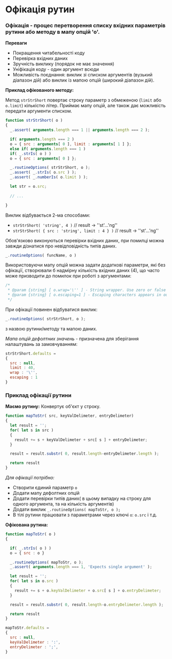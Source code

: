 # Офікація рутин

### Офікація - процес перетворення списку вхідних параметрів рутини або методу в мапу опцій 'о'.

**Переваги** 
* Покращення читабельності коду
* Перевірка вхідних даних
* Зручність виклику (порядок не має значення)
* Уніфікація коду - один аргумент всюди
* Можливість поєднання: виклик зі списком аргументів (вузький діапазон дій) або виклик із мапою опцій (широкий діапазон дій).

**Приклад офікованого методу:**

Метод `strStrShort` повертає строку параметр з обмеженою (`limit` або `o.limit`) кількістю літер. Приймає мапу опцій, але також дає можливість передати аргументи списком.

```javascript
function strStrShort( o )
{
  _.assert( arguments.length === 1 || arguments.length === 2 );

  if( arguments.length === 2 )
  o = { src : arguments[ 0 ], limit : arguments[ 1 ] };
  else if( arguments.length === 1 )
  if( _.strIs( o ) )
  o = { src : arguments[ 0 ] };

  _.routineOptions( strStrShort, o );
  _.assert( _.strIs( o.src ) );
  _.assert( _.numberIs( o.limit ) );

  let str = o.src;
  
  // ...

}
```

Виклик відбувається 2-ма способами: 
* `strStrShort( 'string', 4 )` // result -> ''st'...'ng''
* `strStrShort( { src : 'string', limit : 4 } )` // result -> ''st'...'ng''

Обов'язково виконуються перевірки вхідних даних, при помилці можна завжди дізнатися про невідповідність типів даних.
```javascript
_.routineOptions( funcName, o )
```

Використовуючи мапу опцій можна задати додаткові параметри, які без офікації, створювали б надмірну кількість вхідних даних (4), що часто може призводити до помилок при роботі з аргументами:
```javascript
/*
 * @param {string} [ o.wrap='\'' ] - String wrapper. Use zero or false to disable.
 * @param {string} [ o.escaping=1 ] - Escaping characters appears in output.
 */
```
При офікації повинен відбуватися виклик:
```javascript
_.routineOptions( strStrShort, o );
```
з назвою рутини/методу та мапою даних.

*Мапа опцій дефолтних значень* -  призначена для зберігання налаштувань за замовчуванням:
```javascript
strStrShort.defaults =
{
  src : null,
  limit : 40,
  wrap : '\'',
  escaping : 1
}
```

### Приклад офікації рутини

**Маємо рутину:**
Конвертує об'єкт у строку.
```javascript
function mapToStr( src, keyValDelimeter, entryDelimeter)
{
  let result = '';
  for( let s in src )
  {
    result += s + keyValDelimeter + src[ s ] + entryDelimeter;
  }

  result = result.substr( 0, result.length-entryDelimeter.length );

  return result
}
```
*Для офікації потрібно:*
* Створити єдиний параметр `o`
* Додати мапу дефолтних опцій
* Додати перевірки типів даних( в цьому випадку на строку для одного аргумента, та на кількість аргументів)
* Додати виклик `_.routineOptions( mapToStr, o );`
* В тілі рутини працювати з параметрами через ключі `o`: `o.src` і т.д.

**Офікована рутина:**
```javascript
function mapToStr( o )
{

  if( _.strIs( o ) )
  o = { src : o }

  _.routineOptions( mapToStr, o );
  _.assert( arguments.length === 1, 'Expects single argument' );

  let result = '';
  for( let s in o.src )
  {
    result += s + o.keyValDelimeter + o.src[ s ] + o.entryDelimeter;
  }

  result = result.substr( 0, result.length-o.entryDelimeter.length );

  return result
}

mapToStr.defaults =
{
  src : null,
  keyValDelimeter : ':',
  entryDelimeter : ';',
}
```